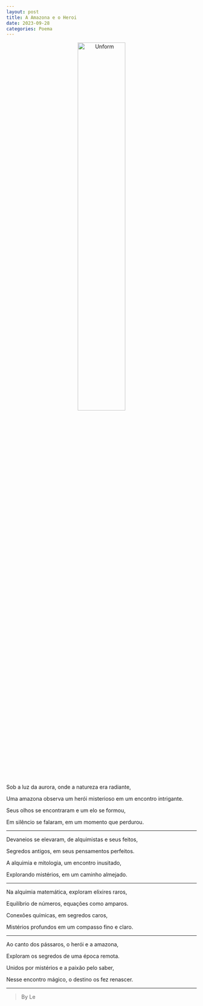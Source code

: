 ```yaml
---
layout: post
title: A Amazona e o Heroi
date: 2023-09-28
categories: Poema
---
```


<p align="center">
<img src="{{ site.baseurl }}/images/2023-09-28-A-Amazona-e-o-Heroi.png" height="50%" width="50%" alt="Unform" />
</p>

Sob a luz da aurora, onde a natureza era radiante,

Uma amazona observa um herói misterioso em um encontro intrigante.

Seus olhos se encontraram e um elo se formou,

Em silêncio se falaram, em um momento que perdurou.

---

Devaneios se elevaram, de alquimistas e seus feitos,

Segredos antigos, em seus pensamentos perfeitos.

A alquimia e mitologia, um encontro inusitado,

Explorando mistérios, em um caminho almejado.

---

Na alquimia matemática, exploram elixires raros,

Equilíbrio de números, equações como amparos.

Conexões químicas, em segredos caros,

Mistérios profundos em um compasso fino e claro.

---

Ao canto dos pássaros, o herói e a amazona,

Exploram os segredos de uma época remota.

Unidos por mistérios e a paixão pelo saber,

Nesse encontro mágico, o destino os fez renascer.

---

> By Le